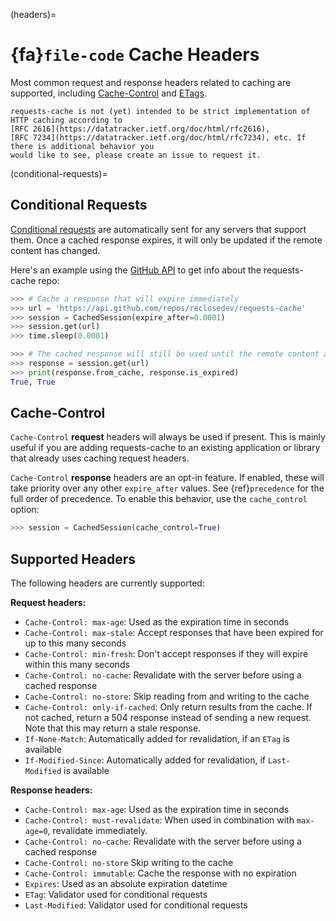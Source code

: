 (headers)=
# {fa}`file-code` Cache Headers
Most common request and response headers related to caching are supported, including
[Cache-Control](https://developer.mozilla.org/en-US/docs/Web/HTTP/Headers/Cache-Control)
and [ETags](https://developer.mozilla.org/en-US/docs/Web/HTTP/Headers/ETag).

```{note}
requests-cache is not (yet) intended to be strict implementation of HTTP caching according to
[RFC 2616](https://datatracker.ietf.org/doc/html/rfc2616),
[RFC 7234](https://datatracker.ietf.org/doc/html/rfc7234), etc. If there is additional behavior you
would like to see, please create an issue to request it.
```

(conditional-requests)=
## Conditional Requests
[Conditional requests](https://developer.mozilla.org/en-US/docs/Web/HTTP/Conditional_requests) are
automatically sent for any servers that support them. Once a cached response expires, it will only
be updated if the remote content has changed.

Here's an example using the [GitHub API](https://docs.github.com/en/rest) to get info about the
requests-cache repo:
```python
>>> # Cache a response that will expire immediately
>>> url = 'https://api.github.com/repos/reclosedev/requests-cache'
>>> session = CachedSession(expire_after=0.0001)
>>> session.get(url)
>>> time.sleep(0.0001)

>>> # The cached response will still be used until the remote content actually changes
>>> response = session.get(url)
>>> print(response.from_cache, response.is_expired)
True, True
```

## Cache-Control
`Cache-Control` **request** headers will always be used if present. This is mainly useful if you are
adding requests-cache to an existing application or library that already uses caching request headers.

`Cache-Control` **response** headers are an opt-in feature. If enabled, these will take priority over
any other `expire_after` values. See {ref}`precedence` for the full order of precedence.
To enable this behavior, use the `cache_control` option:
```python
>>> session = CachedSession(cache_control=True)
```

## Supported Headers
The following headers are currently supported:

**Request headers:**
- `Cache-Control: max-age`: Used as the expiration time in seconds
- `Cache-Control: max-stale`: Accept responses that have been expired for up to this many seconds
- `Cache-Control: min-fresh`: Don't accept responses if they will expire within this many seconds
- `Cache-Control: no-cache`: Revalidate with the server before using a cached response
- `Cache-Control: no-store`: Skip reading from and writing to the cache
- `Cache-Control: only-if-cached`: Only return results from the cache. If not cached, return a 504
  response instead of sending a new request. Note that this may return a stale response.
- `If-None-Match`: Automatically added for revalidation, if an `ETag` is available
- `If-Modified-Since`: Automatically added for revalidation, if `Last-Modified` is available

**Response headers:**
- `Cache-Control: max-age`: Used as the expiration time in seconds
- `Cache-Control: must-revalidate`: When used in combination with `max-age=0`, revalidate immediately.
- `Cache-Control: no-cache`: Revalidate with the server before using a cached response
- `Cache-Control: no-store` Skip writing to the cache
- `Cache-Control: immutable`: Cache the response with no expiration
- `Expires`: Used as an absolute expiration datetime
- `ETag`: Validator used for conditional requests
- `Last-Modified`: Validator used for conditional requests
